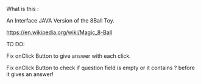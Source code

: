 What is this :

An Interface JAVA Version of the 8Ball Toy.

https://en.wikipedia.org/wiki/Magic_8-Ball


TO DO:

Fix onClick Button to give answer with each click. 

Fix onClick Button to check if question field is empty or it contains ? before it gives an answer!


